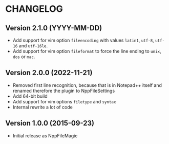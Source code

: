 # CHANGELOG


## Version 2.1.0 (YYYY-MM-DD)

- Add support for vim option `fileencoding` with values `latin1`, `utf-8`, `utf-16` and `utf-16le`.
- Add support for vim option `fileformat` to force the line ending to `unix`, `dos` or `mac`.


## Version 2.0.0 (2022-11-21)

- Removed first line recognition, because that is in Notepad++ itself and renamed therefore the plugin to NppFileSettings
- Add 64-bit build
- Add support for vim options `filetype` and `syntax`
- Internal rewrite a lot of code


## Version 1.0.0 (2015-09-23)

- Initial release as NppFileMagic
